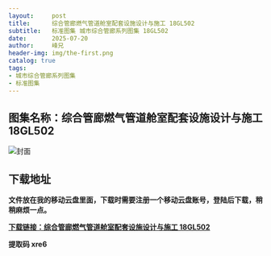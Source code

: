 ```yaml
---
layout:     post
title:      综合管廊燃气管道舱室配套设施设计与施工 18GL502
subtitle:   标准图集 城市综合管廊系列图集 18GL502
date:       2025-07-20
author:     峰兄
header-img: img/the-first.png
catalog: true
tags:
- 城市综合管廊系列图集
- 标准图集
---
```

## 图集名称：综合管廊燃气管道舱室配套设施设计与施工 18GL502
![封面](https://pic1.imgdb.cn/item/687e0dc658cb8da5c8c9ef27.jpg)


## 下载地址 
**文件放在我的移动云盘里面，下载时需要注册一个移动云盘账号，登陆后下载，稍稍麻烦一点。**  
  
[**下载链接：综合管廊燃气管道舱室配套设施设计与施工 18GL502**](https://caiyun.139.com/w/i/2oxwC1Wm1L57f)


**提取码 xre6**

